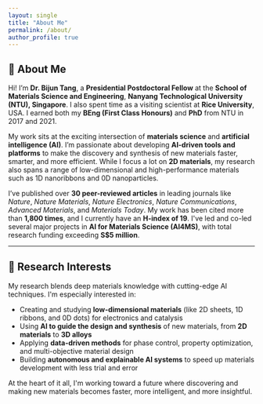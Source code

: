 ```yaml
---
layout: single
title: "About Me"
permalink: /about/
author_profile: true
---
```


## 👋 About Me

Hi! I’m **Dr. Bijun Tang**, a **Presidential Postdoctoral Fellow** at the **School of Materials Science and Engineering**, **Nanyang Technological University (NTU), Singapore**. I also spent time as a visiting scientist at **Rice University**, USA. I earned both my **BEng (First Class Honours)** and **PhD** from NTU in 2017 and 2021.

My work sits at the exciting intersection of **materials science** and **artificial intelligence (AI)**. I’m passionate about developing **AI-driven tools and platforms** to make the discovery and synthesis of new materials faster, smarter, and more efficient. While I focus a lot on **2D materials**, my research also spans a range of low-dimensional and high-performance materials such as 1D nanoribbons and 0D nanoparticles.

I’ve published over **30 peer-reviewed articles** in leading journals like *Nature*, *Nature Materials*, *Nature Electronics*, *Nature Communications*, *Advanced Materials*, and *Materials Today*. My work has been cited more than **1,800 times**, and I currently have an **H-index of 19**. I've led and co-led several major projects in **AI for Materials Science (AI4MS)**, with total research funding exceeding **S$5 million**.

---

## 🔬 Research Interests

My research blends deep materials knowledge with cutting-edge AI techniques. I'm especially interested in:

- Creating and studying **low-dimensional materials** (like 2D sheets, 1D ribbons, and 0D dots) for electronics and catalysis  
- Using **AI to guide the design and synthesis** of new materials, from **2D materials** to **3D alloys**  
- Applying **data-driven methods** for phase control, property optimization, and multi-objective material design  
- Building **autonomous and explainable AI systems** to speed up materials development with less trial and error

At the heart of it all, I'm working toward a future where discovering and making new materials becomes faster, more intelligent, and more insightful.
